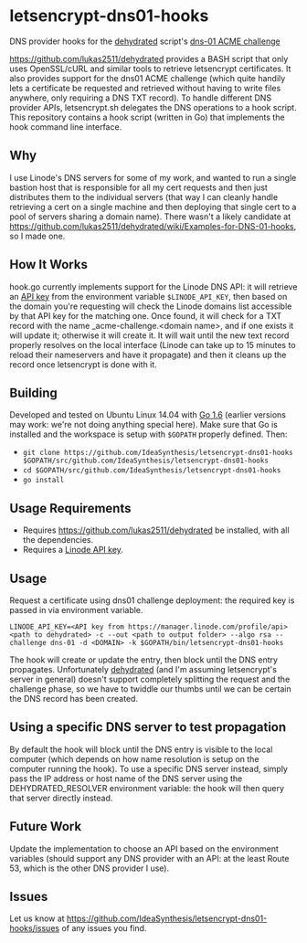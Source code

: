 # letsencrypt-dns01-hooks

DNS provider hooks for the [dehydrated](https://github.com/lukas2511/dehydrated) script's [dns-01 ACME challenge](https://tools.ietf.org/html/draft-ietf-acme-acme-01#page-44)

https://github.com/lukas2511/dehydrated provides a BASH script that only uses OpenSSL/cURL and similar tools to retrieve letsencrypt certificates. It also provides support for the dns01 ACME challenge (which quite handily lets a certificate be requested and retrieved without having to write files anywhere, only requiring a DNS TXT record). To handle different DNS provider APIs, letsencrypt.sh delegates the DNS operations to a hook script. This repository contains a hook script (written in Go) that implements the hook command line interface.

## Why

I use Linode's DNS servers for some of my work, and wanted to run a single bastion host that is responsible for all my cert requests and then just distributes them to the individual servers (that way I can cleanly handle retrieving a cert on a single machine and then deploying that single cert to a pool of servers sharing a domain name). There wasn't a likely candidate at https://github.com/lukas2511/dehydrated/wiki/Examples-for-DNS-01-hooks, so I made one.

## How It Works

hook.go currently implements support for the Linode DNS API: it will retrieve an [API key](https://www.linode.com/docs/platform/api/api-key) from the environment variable `$LINODE_API_KEY`, then based on the domain you're requesting will check the Linode domains list accessible by that API key for the matching one. Once found, it will check for a TXT record with the name _acme-challenge.&lt;domain name&gt;, and if one exists it will update it; otherwise it will create it. It will wait until the new text record properly resolves on the local interface (Linode can take up to 15 minutes to reload their nameservers and have it propagate) and then it cleans up the record once letsencrypt is done with it.

## Building

Developed and tested on Ubuntu Linux 14.04 with [Go 1.6](https://launchpad.net/~hectane/+archive/ubuntu/go-1.6) (earlier versions may work: we're not doing anything special here). Make sure that Go is installed and the workspace is setup with `$GOPATH` properly defined. Then:

- `git clone https://github.com/IdeaSynthesis/letsencrypt-dns01-hooks $GOPATH/src/github.com/IdeaSynthesis/letsencrypt-dns01-hooks`
- `cd $GOPATH/src/github.com/IdeaSynthesis/letsencrypt-dns01-hooks`
- `go install`

## Usage Requirements

- Requires https://github.com/lukas2511/dehydrated be installed, with all the dependencies.
- Requires a [Linode API key](https://www.linode.com/docs/platform/api/api-key).

## Usage

Request a certificate using dns01 challenge deployment: the required key is passed in via environment variable.


    LINODE_API_KEY=<API key from https://manager.linode.com/profile/api> <path to dehydrated> -c --out <path to output folder> --algo rsa --challenge dns-01 -d <DOMAIN> -k $GOPATH/bin/letsencrypt-dns01-hooks


The hook will create or update the entry, then block until the DNS entry propagates. Unfortunately [dehydrated](https://github.com/lukas2511/dehydrated) (and I'm assuming letsencrypt's server in general) doesn't support completely splitting the request and the challenge phase, so we have to twiddle our thumbs until we can be certain the DNS record has been created.

## Using a specific DNS server to test propagation

By default the hook will block until the DNS entry is visible to the local computer (which depends on how name resolution is setup on the computer running the hook). To use a specific DNS server instead, simply pass the IP address or host name of the DNS server using the DEHYDRATED_RESOLVER environment variable: the hook will then query that server directly instead.

## Future Work

Update the implementation to choose an API based on the environment variables (should support any DNS provider with an API: at the least Route 53, which is the other DNS provider I use).

## Issues

Let us know at https://github.com/IdeaSynthesis/letsencrypt-dns01-hooks/issues of any issues you find.
